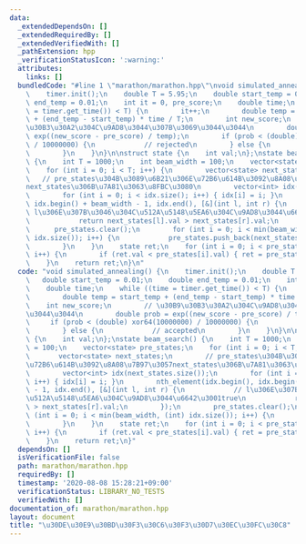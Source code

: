 ```yaml
---
data:
  _extendedDependsOn: []
  _extendedRequiredBy: []
  _extendedVerifiedWith: []
  _pathExtension: hpp
  _verificationStatusIcon: ':warning:'
  attributes:
    links: []
  bundledCode: "#line 1 \"marathon/marathon.hpp\"\nvoid simulated_annealing() {\n\
    \    timer.init();\n    double T = 5.95;\n    double start_temp = 0.01;\n    double\
    \ end_temp = 0.01;\n    int it = 0, pre_score;\n    double time;\n    while ((time\
    \ = timer.get_time()) < T) {\n        it++;\n        double temp = start_temp\
    \ + (end_temp - start_temp) * time / T;\n        int new_score;\n        // \u30B9\
    \u30B3\u30A2\u304C\u9AD8\u3044\u307B\u3069\u3044\u3044\n        double prob =\
    \ exp((new_score - pre_score) / temp);\n        if (prob < (double) xor64(10000000)\
    \ / 10000000) {\n            // rejected\n        } else {\n            // accepted\n\
    \        }\n    }\n}\n\nstruct state {\n    int val;\n};\nstate beam_search()\
    \ {\n    int T = 1000;\n    int beam_width = 100;\n    vector<state> pre_states;\n\
    \    for (int i = 0; i < T; i++) {\n        vector<state> next_states;\n     \
    \   // pre_states\u304B\u3089\u6B21\u306E\u72B6\u614B\u3092\u8A08\u7B97\u3057\
    next_states\u306B\u7A81\u3063\u8FBC\u3080\n        vector<int> idx(next_states.size());\n\
    \        for (int i = 0; i < idx.size(); i++) { idx[i] = i; }\n        nth_element(idx.begin(),\
    \ idx.begin() + beam_width - 1, idx.end(), [&](int l, int r) {\n            //\
    \ l\u306E\u307B\u3046\u304C\u512A\u5148\u5EA6\u304C\u9AD8\u3044\u6642\u3001true\n\
    \            return next_states[l].val > next_states[r].val;\n        });\n  \
    \      pre_states.clear();\n        for (int i = 0; i < min(beam_width, (int)\
    \ idx.size()); i++) {\n            pre_states.push_back(next_states[idx[i]]);\n\
    \        }\n    }\n    state ret;\n    for (int i = 0; i < pre_states.size();\
    \ i++) {\n        if (ret.val < pre_states[i].val) { ret = pre_states[i]; }\n\
    \    }\n    return ret;\n}\n"
  code: "void simulated_annealing() {\n    timer.init();\n    double T = 5.95;\n \
    \   double start_temp = 0.01;\n    double end_temp = 0.01;\n    int it = 0, pre_score;\n\
    \    double time;\n    while ((time = timer.get_time()) < T) {\n        it++;\n\
    \        double temp = start_temp + (end_temp - start_temp) * time / T;\n    \
    \    int new_score;\n        // \u30B9\u30B3\u30A2\u304C\u9AD8\u3044\u307B\u3069\
    \u3044\u3044\n        double prob = exp((new_score - pre_score) / temp);\n   \
    \     if (prob < (double) xor64(10000000) / 10000000) {\n            // rejected\n\
    \        } else {\n            // accepted\n        }\n    }\n}\n\nstruct state\
    \ {\n    int val;\n};\nstate beam_search() {\n    int T = 1000;\n    int beam_width\
    \ = 100;\n    vector<state> pre_states;\n    for (int i = 0; i < T; i++) {\n \
    \       vector<state> next_states;\n        // pre_states\u304B\u3089\u6B21\u306E\
    \u72B6\u614B\u3092\u8A08\u7B97\u3057next_states\u306B\u7A81\u3063\u8FBC\u3080\n\
    \        vector<int> idx(next_states.size());\n        for (int i = 0; i < idx.size();\
    \ i++) { idx[i] = i; }\n        nth_element(idx.begin(), idx.begin() + beam_width\
    \ - 1, idx.end(), [&](int l, int r) {\n            // l\u306E\u307B\u3046\u304C\
    \u512A\u5148\u5EA6\u304C\u9AD8\u3044\u6642\u3001true\n            return next_states[l].val\
    \ > next_states[r].val;\n        });\n        pre_states.clear();\n        for\
    \ (int i = 0; i < min(beam_width, (int) idx.size()); i++) {\n            pre_states.push_back(next_states[idx[i]]);\n\
    \        }\n    }\n    state ret;\n    for (int i = 0; i < pre_states.size();\
    \ i++) {\n        if (ret.val < pre_states[i].val) { ret = pre_states[i]; }\n\
    \    }\n    return ret;\n}"
  dependsOn: []
  isVerificationFile: false
  path: marathon/marathon.hpp
  requiredBy: []
  timestamp: '2020-08-08 15:28:21+09:00'
  verificationStatus: LIBRARY_NO_TESTS
  verifiedWith: []
documentation_of: marathon/marathon.hpp
layout: document
title: "\u30DE\u30E9\u30BD\u30F3\u30C6\u30F3\u30D7\u30EC\u30FC\u30C8"
---
```


